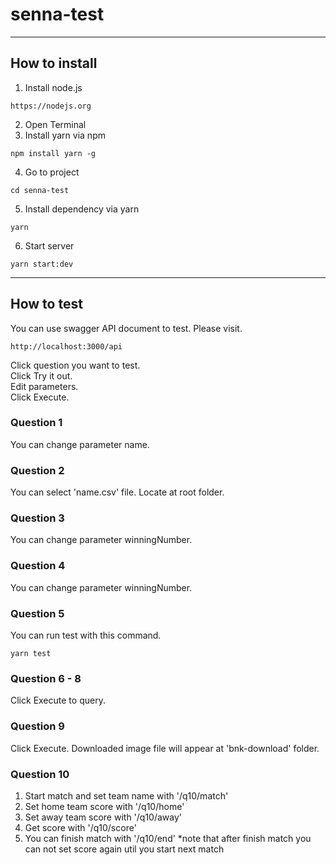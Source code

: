 # senna-test
---
## How to install
1. Install node.js
```
https://nodejs.org
```
2. Open Terminal
3. Install yarn via npm
```
npm install yarn -g
```
4. Go to project
```
cd senna-test
```
5. Install dependency via yarn
```
yarn
```
6. Start server
```
yarn start:dev
```
---
## How to test
You can use swagger API document to test.
Please visit.
```
http://localhost:3000/api
```
Click question you want to test.<br>
Click Try it out.<br>
Edit parameters.<br>
Click Execute.<br>

### Question 1
You can change parameter name.

### Question 2
You can select 'name.csv' file. Locate at root folder.

### Question 3
You can change parameter winningNumber.

### Question 4
You can change parameter winningNumber.

### Question 5
You can run test with this command.
```
yarn test
```

### Question 6 - 8
Click Execute to query.

### Question 9
Click Execute. Downloaded image file will appear at 'bnk-download' folder.

### Question 10
1. Start match and set team name with '/q10/match'
2. Set home team score with '/q10/home'
3. Set away team score with '/q10/away'
4. Get score with '/q10/score'
5. You can finish match with '/q10/end' *note that after finish match you can not set score again util you start next match
